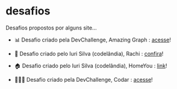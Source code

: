 # desafios

Desafios propostos por alguns site...

- <p>📊 Desafio criado pela DevChallenge, Amazing Graph : <a href="https://suzanadossantos.github.io/desafios/amazing graph/">acesse</a>!</p>
- <p>📱 Desafio criado pelo Iuri Silva (codelândia), Rachi : <a href="https://suzanadossantos.github.io/desafios/codelandia - Rachi (desafio 19)/">confira</a>!</p>
- <p>🏠 Desafio criado pelo Iuri Silva (codelândia), HomeYou : <a href="https://suzanadossantos.github.io/desafios/codelandia - homeyou/">link</a>!</p>
- <p>👩🏻‍💻 Desafio criado pela DevChallenge, Codar : <a href="https://suzanadossantos.github.io/desafios/codar/">acesse</a>!</p>
